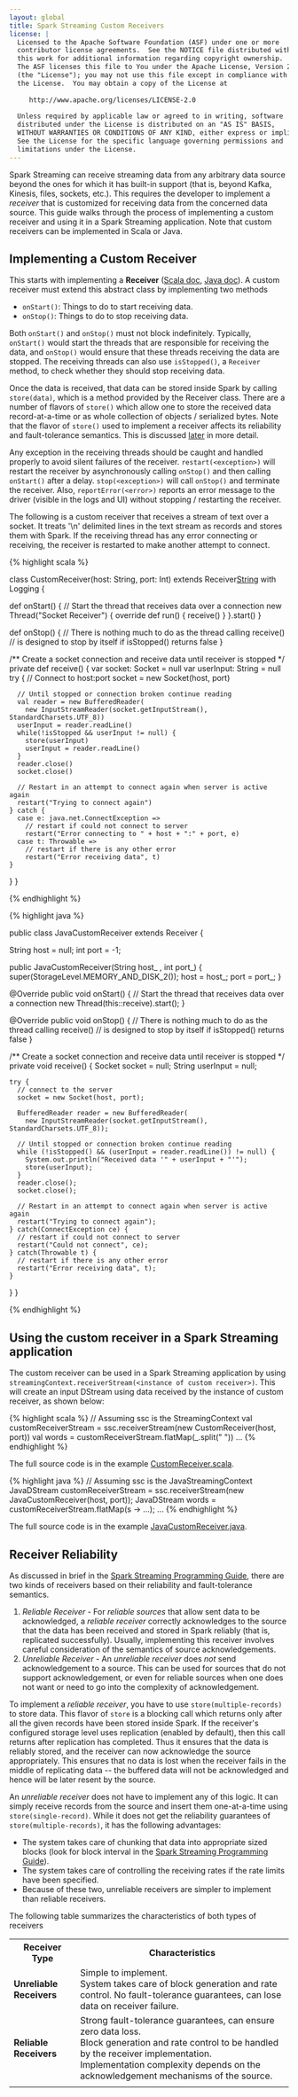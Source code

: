 ```yaml
---
layout: global
title: Spark Streaming Custom Receivers
license: |
  Licensed to the Apache Software Foundation (ASF) under one or more
  contributor license agreements.  See the NOTICE file distributed with
  this work for additional information regarding copyright ownership.
  The ASF licenses this file to You under the Apache License, Version 2.0
  (the "License"); you may not use this file except in compliance with
  the License.  You may obtain a copy of the License at
 
     http://www.apache.org/licenses/LICENSE-2.0
 
  Unless required by applicable law or agreed to in writing, software
  distributed under the License is distributed on an "AS IS" BASIS,
  WITHOUT WARRANTIES OR CONDITIONS OF ANY KIND, either express or implied.
  See the License for the specific language governing permissions and
  limitations under the License.
---
```


Spark Streaming can receive streaming data from any arbitrary data source beyond
the ones for which it has built-in support (that is, beyond Kafka, Kinesis, files, sockets, etc.).
This requires the developer to implement a *receiver* that is customized for receiving data from
the concerned data source. This guide walks through the process of implementing a custom receiver
and using it in a Spark Streaming application. Note that custom receivers can be implemented
in Scala or Java.

## Implementing a Custom Receiver

This starts with implementing a **Receiver**
([Scala doc](api/scala/index.html#org.apache.spark.streaming.receiver.Receiver),
[Java doc](api/java/org/apache/spark/streaming/receiver/Receiver.html)).
A custom receiver must extend this abstract class by implementing two methods

- `onStart()`: Things to do to start receiving data.
- `onStop()`: Things to do to stop receiving data.

Both `onStart()` and `onStop()` must not block indefinitely. Typically, `onStart()` would start the threads
that are responsible for receiving the data, and `onStop()` would ensure that these threads receiving the data
are stopped. The receiving threads can also use `isStopped()`, a `Receiver` method, to check whether they
should stop receiving data.

Once the data is received, that data can be stored inside Spark
by calling `store(data)`, which is a method provided by the Receiver class.
There are a number of flavors of `store()` which allow one to store the received data
record-at-a-time or as whole collection of objects / serialized bytes. Note that the flavor of
`store()` used to implement a receiver affects its reliability and fault-tolerance semantics.
This is discussed [later](#receiver-reliability) in more detail.

Any exception in the receiving threads should be caught and handled properly to avoid silent
failures of the receiver. `restart(<exception>)` will restart the receiver by
asynchronously calling `onStop()` and then calling `onStart()` after a delay.
`stop(<exception>)` will call `onStop()` and terminate the receiver. Also, `reportError(<error>)`
reports an error message to the driver (visible in the logs and UI) without stopping / restarting
the receiver.

The following is a custom receiver that receives a stream of text over a socket. It treats
'\n' delimited lines in the text stream as records and stores them with Spark. If the receiving thread
has any error connecting or receiving, the receiver is restarted to make another attempt to connect.

<div class="codetabs">
<div data-lang="scala"  markdown="1" >

{% highlight scala %}

class CustomReceiver(host: String, port: Int)
  extends Receiver[String](StorageLevel.MEMORY_AND_DISK_2) with Logging {

  def onStart() {
    // Start the thread that receives data over a connection
    new Thread("Socket Receiver") {
      override def run() { receive() }
    }.start()
  }

  def onStop() {
    // There is nothing much to do as the thread calling receive()
    // is designed to stop by itself if isStopped() returns false
  }

  /** Create a socket connection and receive data until receiver is stopped */
  private def receive() {
    var socket: Socket = null
    var userInput: String = null
    try {
      // Connect to host:port
      socket = new Socket(host, port)

      // Until stopped or connection broken continue reading
      val reader = new BufferedReader(
        new InputStreamReader(socket.getInputStream(), StandardCharsets.UTF_8))
      userInput = reader.readLine()
      while(!isStopped && userInput != null) {
        store(userInput)
        userInput = reader.readLine()
      }
      reader.close()
      socket.close()

      // Restart in an attempt to connect again when server is active again
      restart("Trying to connect again")
    } catch {
      case e: java.net.ConnectException =>
        // restart if could not connect to server
        restart("Error connecting to " + host + ":" + port, e)
      case t: Throwable =>
        // restart if there is any other error
        restart("Error receiving data", t)
    }
  }
}

{% endhighlight %}

</div>
<div data-lang="java" markdown="1">

{% highlight java %}

public class JavaCustomReceiver extends Receiver<String> {

  String host = null;
  int port = -1;

  public JavaCustomReceiver(String host_ , int port_) {
    super(StorageLevel.MEMORY_AND_DISK_2());
    host = host_;
    port = port_;
  }

  @Override
  public void onStart() {
    // Start the thread that receives data over a connection
    new Thread(this::receive).start();
  }

  @Override
  public void onStop() {
    // There is nothing much to do as the thread calling receive()
    // is designed to stop by itself if isStopped() returns false
  }

  /** Create a socket connection and receive data until receiver is stopped */
  private void receive() {
    Socket socket = null;
    String userInput = null;

    try {
      // connect to the server
      socket = new Socket(host, port);

      BufferedReader reader = new BufferedReader(
        new InputStreamReader(socket.getInputStream(), StandardCharsets.UTF_8));

      // Until stopped or connection broken continue reading
      while (!isStopped() && (userInput = reader.readLine()) != null) {
        System.out.println("Received data '" + userInput + "'");
        store(userInput);
      }
      reader.close();
      socket.close();

      // Restart in an attempt to connect again when server is active again
      restart("Trying to connect again");
    } catch(ConnectException ce) {
      // restart if could not connect to server
      restart("Could not connect", ce);
    } catch(Throwable t) {
      // restart if there is any other error
      restart("Error receiving data", t);
    }
  }
}

{% endhighlight %}

</div>
</div>


## Using the custom receiver in a Spark Streaming application

The custom receiver can be used in a Spark Streaming application by using
`streamingContext.receiverStream(<instance of custom receiver>)`. This will create
an input DStream using data received by the instance of custom receiver, as shown below:

<div class="codetabs">
<div data-lang="scala"  markdown="1" >

{% highlight scala %}
// Assuming ssc is the StreamingContext
val customReceiverStream = ssc.receiverStream(new CustomReceiver(host, port))
val words = customReceiverStream.flatMap(_.split(" "))
...
{% endhighlight %}

The full source code is in the example [CustomReceiver.scala]({{site.SPARK_GITHUB_URL}}/blob/v{{site.SPARK_VERSION_SHORT}}/examples/src/main/scala/org/apache/spark/examples/streaming/CustomReceiver.scala).

</div>
<div data-lang="java" markdown="1">

{% highlight java %}
// Assuming ssc is the JavaStreamingContext
JavaDStream<String> customReceiverStream = ssc.receiverStream(new JavaCustomReceiver(host, port));
JavaDStream<String> words = customReceiverStream.flatMap(s -> ...);
...
{% endhighlight %}

The full source code is in the example [JavaCustomReceiver.java]({{site.SPARK_GITHUB_URL}}/blob/v{{site.SPARK_VERSION_SHORT}}/examples/src/main/java/org/apache/spark/examples/streaming/JavaCustomReceiver.java).

</div>
</div>

## Receiver Reliability
As discussed in brief in the
[Spark Streaming Programming Guide](streaming-programming-guide.html#receiver-reliability),
there are two kinds of receivers based on their reliability and fault-tolerance semantics.

1. *Reliable Receiver* - For *reliable sources* that allow sent data to be acknowledged, a
  *reliable receiver* correctly acknowledges to the source that the data has been received
  and stored in Spark reliably (that is, replicated successfully). Usually,
  implementing this receiver involves careful consideration of the semantics of source
  acknowledgements.
1. *Unreliable Receiver* - An *unreliable receiver* does *not* send acknowledgement to a source. This can be used for sources that do not support acknowledgement, or even for reliable sources when one does not want or need to go into the complexity of acknowledgement.

To implement a *reliable receiver*, you have to use `store(multiple-records)` to store data.
This flavor of `store` is a blocking call which returns only after all the given records have
been stored inside Spark. If the receiver's configured storage level uses replication
(enabled by default), then this call returns after replication has completed.
Thus it ensures that the data is reliably stored, and the receiver can now acknowledge the
source appropriately. This ensures that no data is lost when the receiver fails in the middle
of replicating data -- the buffered data will not be acknowledged and hence will be later resent
by the source.

An *unreliable receiver* does not have to implement any of this logic. It can simply receive
records from the source and insert them one-at-a-time using `store(single-record)`. While it does
not get the reliability guarantees of `store(multiple-records)`, it has the following advantages:

- The system takes care of chunking that data into appropriate sized blocks (look for block
interval in the [Spark Streaming Programming Guide](streaming-programming-guide.html)).
- The system takes care of controlling the receiving rates if the rate limits have been specified.
- Because of these two, unreliable receivers are simpler to implement than reliable receivers.

The following table summarizes the characteristics of both types of receivers

<table class="table">
<tr>
  <th>Receiver Type</th>
  <th>Characteristics</th>
</tr>
<tr>
  <td><b>Unreliable Receivers</b></td>
  <td>
    Simple to implement.<br>
    System takes care of block generation and rate control.
    No fault-tolerance guarantees, can lose data on receiver failure.
  </td>
</tr>
<tr>
  <td><b>Reliable Receivers</b></td>
  <td>
    Strong fault-tolerance guarantees, can ensure zero data loss.<br/>
    Block generation and rate control to be handled by the receiver implementation.<br/>
    Implementation complexity depends on the acknowledgement mechanisms of the source.
  </td>
</tr>
<tr>
  <td></td>
  <td></td>
</tr>
</table>
